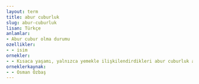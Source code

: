 ```yaml
---
layout: term
title: abur cuburluk
slug: abur-cuburluk
lisan: Türkçe
anlamlar:
- Abur cubur olma durumu
ozellikler:
- - isim
ornekler:
- - Kısaca yaşamı, yalnızca yemekle ilişkilendirdikleri abur cuburluk anlayışının açığa çıkan refleksidir bu davranışlar.
orneklerkaynak:
- - Osman Özbaş
---
```

